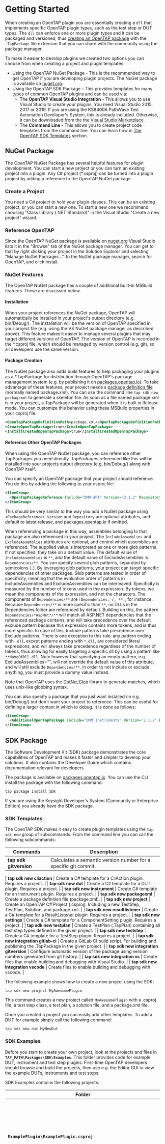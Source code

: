 # Getting Started

When creating an OpenTAP plugin you are essentially creating a `dll` that implements specific OpenTAP plugin types, such as the test step or DUT types. The `dll` can enforce one or more plugin types and it can be packaged and versioned, thus [creating an OpenTAP package](../Plugin%20Packaging%20and%20Versioning/Readme.md) with the `.TapPackage` file extension that you can share with the community using the package manager.

To make it easier to develop plugins we created two options you can choose from when creating a project and plugin templates:

- Using the OpenTAP NuGet Package - This is the recommended way to get OpenTAP if you are developing plugin projects. The NuGet package is available on [nuget.org](https://www.nuget.org/packages/OpenTAP/).
- Using the OpenTAP SDK Package - This provides templates for many types of common OpenTAP plugins and can be used via:
  - The **OpenTAP Visual Studio Integration** - This allows you to use Visual Studio to create your plugins. You need Visual Studio 2015, 2017 or 2019. If you are using the KS8400A PathWave Test Automation Developer's System, this is already included. Otherwise, it can be downloaded from the the [Visual Studio Marketplace](https://marketplace.visualstudio.com/items?itemName=OpenTAP.opentapsdkce).
  - The **Command Line** - This allows you to create project code templates from the command line. You can learn how in [The OpenTAP SDK Templates](#opentap-sdk-templates) section.

## NuGet Package

The OpenTAP NuGet Package has several helpful features for plugin development. You can start a new project or you can turn an existing project into a plugin. Any C# project (\*.csproj) can be turned into a plugin project by adding a reference to the OpenTAP NuGet package. 

### Create a Project

You need a C# project to hold your plugin classes. This can be an existing project, or you can start a new one. To start a new one we recommend choosing "Class Library (.NET Standard)" in the Visual Studio "Create a new project" wizard.

### Reference OpenTAP

Since the OpenTAP NuGet package is available on [nuget.org](https://www.nuget.org/packages/OpenTAP/) Visual Studio lists it in the "Browse" tab of the NuGet package manager. You can get to that by right clicking your project in the Solution Explorer and selecting "Manage NuGet Packages...". In the NuGet package manager, search for OpenTAP, and click install.

### NuGet Features

The OpenTAP NuGet package has a couple of additional built-in MSBuild features. These are discussed below.

#### Installation

When your project references the NuGet package, OpenTAP will automatically be installed in your project's output directory (e.g. bin/Debug/). The installation will be the version of OpenTAP specified in your project file (e.g. using the VS NuGet package manager as described above). This feature makes it easier to manage several plugins that may target different versions of OpenTAP. The version of OpenTAP is recorded in the \*.csproj file, which should be managed by version control (e.g. git), so all developers use the same version.

#### Package Creation

The NuGet package also adds build features to help packaging your plugins as a \*.TapPackage for distribution through OpenTAP's package management system (e.g. by publishing it on [packages.opentap.io](http://packages.opentap.io)). To take advantage of these features, your project needs a [package definition file](../Plugin%20Packaging%20and%20Versioning/Readme.md) (normally named package.xml). You can use the command line `tap sdk new packagexml` to generate a skeleton file. As soon as a file named package.xml is in your project, a TapPackage will be generated when it is built in Release mode. You can customize this behavior using these MSBuild properties in your csproj file:

```xml
<OpenTapPackageDefinitionPath>package.xml</OpenTapPackageDefinitionPath>
<CreateOpenTapPackage>true</CreateOpenTapPackage>
<InstallCreatedOpenTapPackage>true</InstallCreatedOpenTapPackage>
```

#### Reference Other OpenTAP Packages

When using the OpenTAP NuGet package, you can reference other TapPackages you need directly. TapPackages referenced like this will be installed into your projects output directory (e.g. bin/Debug/) along with OpenTAP itself.

You can specify an OpenTAP package that your project should reference. You do this by adding the following to your csproj file:
```xml
<ItemGroup>
  <OpenTapPackageReference Include="DMM API" Version="2.1.2" Repository="packages.opentap.io" IncludeAssemblies="pattern1;pattern2" ExcludeAssemblies="pattern3;pattern4"/>
</ItemGroup>
```
This should be very similar to the way you add a NuGet package using `<PackageReference>`. `Version` and `Repository` are optional attributes, and default to latest release, and packages.opentap.io if omitted. 

When referencing a package in this way, assemblies belonging to that package are also referenced in your project.
The `IncludeAssemblies` and `ExcludeAssemblies` attributes are optional, and control which assemblies are referenced. The supplied value is interpreted as one or more glob patterns. 
If not specified, they take on a default value. The default value of `IncludeAssemblies` is `**`, and the default value of ExcludeAssemblies is `Dependencies/**`.
You can specify several glob patterns, separated by semicolons (`;`). By leveraging glob patterns, your project can target specific dependencies of other packages. 
Glob patterns are tested in order of specificity, meaning that the evaluation order of patterns in IncludeAssemblies and ExcludeAssemblies can be interleaved. Specificity is measured by the number of tokens used in the expression.
By tokens, we mean the components of the expression, and not the characters. The components of `Dependencies/**` are `[Dependencies, /, **]`, for instance.
Because `Dependencies/**` is more specific than `**`, no DLLs in the Dependencies folder are referenced by default.
Building on this, the pattern `Dependencies/*AspNet*/**` will match all ASP.NET dependencies that the referenced package contains, and will take precedence over the default exclude pattern because this expression contains more tokens, and is thus more specific. In case of ties, Include patterns take precedence over Exclude patterns.
There is one exception to this rule: any pattern ending with `.dll`, except patterns ending with `*.dll`, are considered literal expressions, and will always take precedence regardless of the number of tokens, thus allowing for easily targeting a specific dll by using a pattern like `**NameOfDll.dll`. Note however that specifying an empty pattern, e.g. ExcludeAssemblies="", will not override the default value of this attribute, and will still exclude `Dependencies/**`. In order to not include or exclude anything, you must provide a dummy value instead.


Note that OpenTAP uses the [DotNet.Glob](https://github.com/dazinator/DotNet.Glob#patterns) library to generate matches, which uses unix-like globbing syntax. 

You can also specify a package that you just want installed (in e.g. bin/Debug/) but don't want your project to reference. This can be useful for defining a larger context in which to debug. It is done as follows:
```xml
<ItemGroup>
  <AdditionalOpenTapPackage Include="DMM Instruments" Version="2.1.2" Repository="packages.opentap.io"/>
</ItemGroup>
```

## SDK Package

The Software Development Kit (SDK) package demonstrates the core capabilities of OpenTAP and makes it faster and simpler to develop your solutions. It also contains the Developer Guide which contains documentation relevant for developers.

The package is available on
[packages.opentap.io](http://packages.opentap.io/index.html#/?name=SDK). 
You can use the CLI install the package with the following command:
```
tap package install SDK
```
If you are using the Keysight Developer's System (Community or Enterprise Edition) you already have the SDK package.

### SDK Templates

The OpenTAP SDK makes it easy to create plugin templates using the `tap sdk new` group of subcommands. From the command line you can call the following subcommands:

| Commands                           | Description                                                                                         |
|------------------------------------|-----------------------------------------------------------------------------------------------------|
| **tap sdk gitversion** | Calculates a semantic version number for a specific git commit. |

| **tap sdk new cliaction**              | Create a C# template for a CliAction plugin. Requires a project.                                    |
| **tap sdk new dut**                    | Create a C# template for a DUT plugin. Requires a project.                                          |
| **tap sdk new instrument**             | Create C# template for an Instrument plugin. Requires a project.                                    |
| **tap sdk new packagexml**             | Create a package definition file (package.xml).                                                     |
| **tap sdk new project**                | Create an OpenTAP C# Project (.csproj). Including a new TestStep, TestPlan, Solution, and package.xml.         |
| **tap sdk new resultlistener**         | Create a C# template for a ResultListener plugin. Requires a project.                               |
| **tap sdk new settings**               | Create a C# template for a ComponentSetting plugin. Requires a project.                             |
| **tap sdk new testplan**               | Create a TestPlan (.TapPlan) containing all test step types defined in the given project.           |
| **tap sdk new teststep**               | Create a  C# template for a TestStep plugin. Requires a project.                                    |
| **tap sdk new integration gitlab-ci**  | Create a  GitLab CI build script. For building and publishing the .TapPackage in the given project. |
| **tap sdk new integration gitversion** | Configure automatic version of the package using version numbers generated from git history.        |
| **tap sdk new integration vs**       | Create files that enable building and debugging with Visual Studio.                                 |
| **tap sdk new integration vscode**     | Create files to enable building and debugging with vscode.                                          |

The following example shows how to create a new project using the SDK:

```
tap sdk new project MyAwesomePlugin
```

This command creates a new project called `MyAwesomePlugin` with a .csproj file, a test step class, a test plan, a solution file, and a package.xml file.

Once you created a project you can easily add other templates. To add a DUT for example simply call the following command:

```
tap sdk new dut MyNewDut
```

### SDK Examples

Before you start to create your own project, look at the projects and files in **`TAP_PATH\Packages\SDK\Examples`**. This folder provides code for example DUT, instrument and test step plugins. First-time OpenTAP developers should browse and build the projects, then use e.g. the Editor GUI to view the example DUTs, instruments and test steps. 

SDK Examples contains the following projects:

| **Folder**  | **Description** |
| -------- | --------  |
| **`ExamplePlugin\ExamplePlugin.csproj`**                           | Creates a plugin package that contains one DUT resource, one instrument resource, and one test step.   |
|**`PluginDevelopment\PluginDevelopment.csproj`**                    | Creates a plugin package that contains several test steps, DUT resources, instrument resources, and result listeners.                                              |
|**`TestPlanExecution\BuildTestPlan.Api\BuildTestPlan.Api.csproj`**  | Shows how to build, save and execute a test plan using the OpenTAP API.  |
|**`TestPlanExecution\RunTestPlan.Api\RunTestPlan.Api.csproj`**      | Shows how to load and run a test plan using the OpenTAP API.   |
